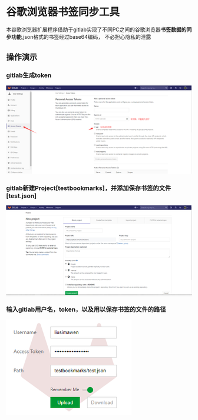 ﻿# 谷歌浏览器书签同步工具

本谷歌浏览器扩展程序借助于gitlab实现了不同PC之间的谷歌浏览器<strong>书签数据的同步功能</strong>,json格式的书签经过base64编码，
不必担心隐私的泄露
## 操作演示
### gitlab生成token
![](./images/generate-token.png)<br>
### gitlab新建Project[testbookmarks]，并添加保存书签的文件[test.json]<br>
![](./images/create-project.png)<br>
### 输入gitlab用户名，token，以及用以保存书签的文件的路径
![](./images/popup.png)<br>